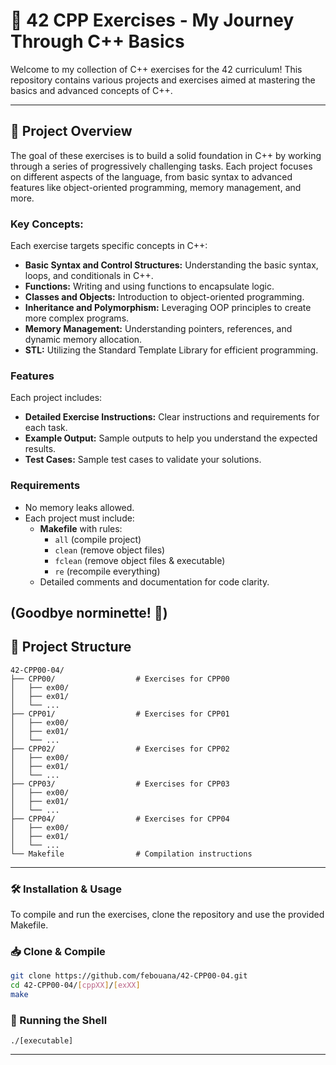 # 🧩 42 CPP Exercises - My Journey Through C++ Basics

Welcome to my collection of C++ exercises for the 42 curriculum! This repository contains various projects and exercises aimed at mastering the basics and advanced concepts of C++.

---

## **📜 Project Overview**
The goal of these exercises is to build a solid foundation in C++ by working through a series of progressively challenging tasks. Each project focuses on different aspects of the language, from basic syntax to advanced features like object-oriented programming, memory management, and more.

### **Key Concepts:**
Each exercise targets specific concepts in C++:
- **Basic Syntax and Control Structures:** Understanding the basic syntax, loops, and conditionals in C++.
- **Functions:** Writing and using functions to encapsulate logic.
- **Classes and Objects:** Introduction to object-oriented programming.
- **Inheritance and Polymorphism:** Leveraging OOP principles to create more complex programs.
- **Memory Management:** Understanding pointers, references, and dynamic memory allocation.
- **STL:** Utilizing the Standard Template Library for efficient programming.

### **Features**
Each project includes:
- **Detailed Exercise Instructions:** Clear instructions and requirements for each task.
- **Example Output:** Sample outputs to help you understand the expected results.
- **Test Cases:** Sample test cases to validate your solutions.

### **Requirements**
- No memory leaks allowed.
- Each project must include:
  - **Makefile** with rules:
    - `all` (compile project)
    - `clean` (remove object files)
    - `fclean` (remove object files & executable)
    - `re` (recompile everything)
  - Detailed comments and documentation for code clarity.

(Goodbye norminette! 🥳)
---

## 📂 Project Structure

```plaintext
42-CPP00-04/
├── CPP00/                  # Exercises for CPP00
│   ├── ex00/
│   ├── ex01/
│   └── ...
├── CPP01/                  # Exercises for CPP01
│   ├── ex00/
│   ├── ex01/
│   └── ...
├── CPP02/                  # Exercises for CPP02
│   ├── ex00/
│   ├── ex01/
│   └── ...
├── CPP03/                  # Exercises for CPP03
│   ├── ex00/
│   ├── ex01/
│   └── ...
├── CPP04/                  # Exercises for CPP04
│   ├── ex00/
│   ├── ex01/
│   └── ...
└── Makefile                # Compilation instructions
```
---

### **🛠️ Installation & Usage**
To compile and run the exercises, clone the repository and use the provided Makefile.

### **📥 Clone & Compile**
```sh
git clone https://github.com/febouana/42-CPP00-04.git
cd 42-CPP00-04/[cppXX]/[exXX]
make
```
### **🚀 Running the Shell**
```
./[executable]
```
---
